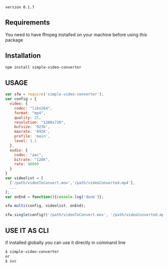 `version 0.1.7`

## Requirements

You need to have ffmpeg installed on your machine before using this package

## Installation

```bash
npm install simple-video-converter
```

## USAGE

```javascript
var sfw = require('simple-video-converter');
var config = {
  video: {
    codec: "libx264",
    format: "mp4",
    quality: 25,
    resolution: "1280x720",
    bufsize: '923k',
    maxrate: '692k',
    profile: 'main',
    level: 3.1
  },
  audio: {
    codec: "aac",
    bitrate: "128k",
    rate: 48000
  }
}
var videolist = [
  ['/path/videoToConvert.mov','/path/videoConverted.mp4'],
  ...
];
var onEnd = function(){console.log('done')};

sfw.multi(config, videolist, onEnd);

sfw.single(config)('/path/videoToConvert.mov', '/path/videoConverted.mp4', onEnd);
```

## USE IT AS CLI
if installed globally you can use it directly in command line

```bash
$ simple-video-converter
or
$ svc
```